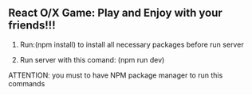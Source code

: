 ## React O/X Game: Play and Enjoy with your friends!!!

1. Run:(npm install) to install all necessary packages before run server

2. Run server with this comand: (npm run dev)

ATTENTION: you must to have NPM package manager to run this commands


